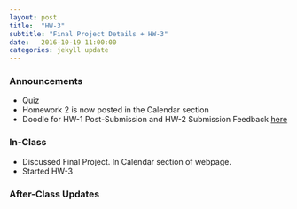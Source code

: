 ```yaml
---
layout: post
title:  "HW-3"
subtitle: "Final Project Details + HW-3"
date:   2016-10-19 11:00:00
categories: jekyll update
---
```




### Announcements

* Quiz
* Homework 2 is now posted in the Calendar section
* Doodle for HW-1 Post-Submission and HW-2 Submission Feedback [here](http://doodle.com/poll/ttfmcztx4r5wpmu4)



### In-Class

* Discussed Final Project. In Calendar section of webpage.
* Started HW-3



### After-Class Updates


